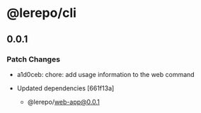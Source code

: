 # @lerepo/cli

## 0.0.1

### Patch Changes

- a1d0ceb: chore: add usage information to the web command

- Updated dependencies [661f13a]

  - @lerepo/web-app@0.0.1
